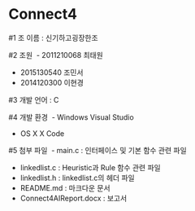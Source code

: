 # Connect4

#1 조 이름 : 신기하고굉장한조

#2 조원 
 - 2011210068 최태원 
 - 2015130540 조민서 
 - 2014120300 이현경
 
#3 개발 언어 : C 

#4 개발 환경
 - Windows Visual Studio
 - OS X X Code
 
#5 첨부 파일
 - main.c : 인터페이스 및 기본 함수 관련 파일
 - linkedlist.c : Heuristic과 Rule 함수 관련 파일
 - linkedlist.h : linkedlist.c의 헤더 파일
 - README.md : 마크다운 문서
 - Connect4AIReport.docx : 보고서
 
